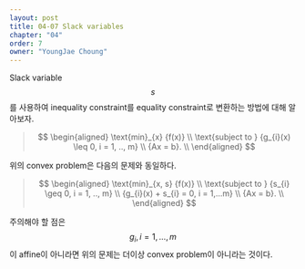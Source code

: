 ```yaml
---
layout: post
title: 04-07 Slack variables
chapter: "04"
order: 7
owner: "YoungJae Choung"
---
```

Slack variable $$s$$를 사용하여 inequality constraint를 equality constraint로 변환하는 방법에 대해 알아보자.

>$$
>\begin{aligned}
>    \text{min}_{x} {f(x)} \\
>    \text{subject to } {g_{i}(x) \leq 0, i = 1, .., m} \\
>    {Ax = b}. \\
>\end{aligned}
>$$

위의 convex problem은 다음의 문제와 동일하다.

>$$
>\begin{aligned}
>    \text{min}_{x, s} {f(x)} \\
>    \text{subject to } {s_{i} \geq 0, i = 1, .., m} \\
>    {g_{i}(x) + s_{i} = 0, i = 1,...m} \\
>    {Ax = b}. \\
>\end{aligned}
>$$

주의해야 할 점은 $$g_{i}, i = 1, \dotsc, m$$이 affine이 아니라면 위의 문제는 더이상 convex problem이 아니라는 것이다.
